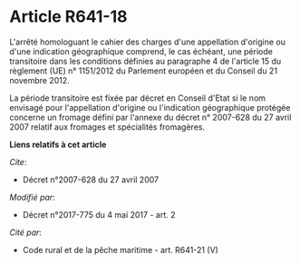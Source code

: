 # Article R641-18

L'arrêté homologuant le cahier des charges d'une appellation d'origine ou d'une indication géographique comprend, le cas
échéant, une période transitoire dans les conditions définies au paragraphe 4 de l'article 15 du règlement (UE) n° 1151/2012
du Parlement européen et du Conseil du 21 novembre 2012.

La période transitoire est fixée par décret en Conseil d'Etat si le nom envisagé pour l'appellation d'origine ou l'indication
géographique protégée concerne un fromage défini par l'annexe du décret n° 2007-628 du 27 avril 2007 relatif aux fromages et
spécialités fromagères.

**Liens relatifs à cet article**

_Cite_:

  - Décret n°2007-628 du 27 avril 2007

_Modifié par_:

  - Décret n°2017-775 du 4 mai 2017 - art. 2

_Cité par_:

  - Code rural et de la pêche maritime - art. R641-21 (V)

